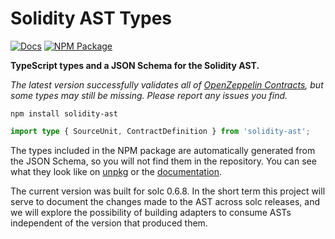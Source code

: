# Solidity AST Types

[![Docs](https://img.shields.io/badge/docs-%F0%9F%93%84-blue)][docs]
[![NPM Package](https://img.shields.io/npm/v/solidity-ast.svg)](https://www.npmjs.org/package/solidity-ast)

**TypeScript types and a JSON Schema for the Solidity AST.**

_The latest version successfully validates all of [OpenZeppelin Contracts], but
some types may still be missing. Please report any issues you find._

[OpenZeppelin Contracts]: https://github.com/OpenZeppelin/openzeppelin-contracts

```
npm install solidity-ast
```

```typescript
import type { SourceUnit, ContractDefinition } from 'solidity-ast';
```

The types included in the NPM package are automatically generated from the JSON
Schema, so you will not find them in the repository. You can see what they look
like on [unpkg] or the [documentation][docs].

[unpkg]: https://unpkg.com/solidity-ast@latest/types.d.ts
[docs]: https://solidity-ast.netlify.app/

The current version was built for solc 0.6.8. In the short term this project
will serve to document the changes made to the AST across solc releases, and we
will explore the possibility of building adapters to consume ASTs independent
of the version that produced them.
